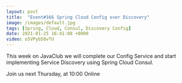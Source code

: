 ```yaml
---
layout: post
title:  "Event#166 Spring Cloud Config over Discovery"
image: /images/default.jpg
tags: [Spring, Cloud, Consul, Discovery Config]
date: 2021-01-25 16:41:08 +0000
video: o5VPyb58vTU
---
```


This week on JavaClub we will complete our Config Service and start implementing Service Discovery using Spring Cloud Consul.

Join us next Thursday, at 10:00 Online
